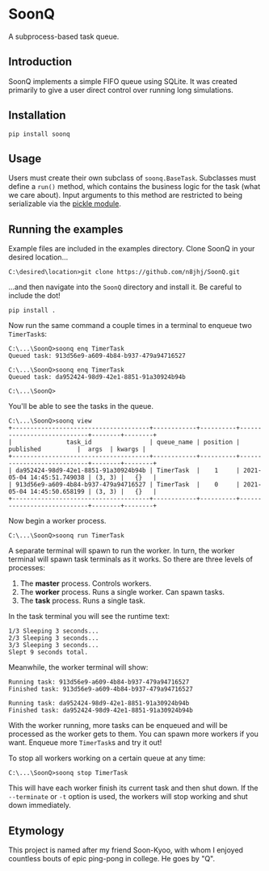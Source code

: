 # SoonQ

A subprocess-based task queue.

## Introduction

SoonQ implements a simple FIFO queue using SQLite. It was created primarily to give a user direct control over running long simulations.

## Installation

`pip install soonq`

## Usage

Users must create their own subclass of `soonq.BaseTask`. Subclasses must define a `run()` method, which contains the business logic for the task (what we care about). Input arguments to this method are restricted to being serializable via the [pickle module](https://docs.python.org/3/library/pickle.html).

## Running the examples

Example files are included in the examples directory. Clone SoonQ in your desired location...

`C:\desired\location>git clone https://github.com/n8jhj/SoonQ.git`

...and then navigate into the `SoonQ` directory and install it. Be careful to include the dot!

`pip install .`

Now run the same command a couple times in a terminal to enqueue two `TimerTask`s:

    C:\...\SoonQ>soonq enq TimerTask
    Queued task: 913d56e9-a609-4b84-b937-479a94716527

    C:\...\SoonQ>soonq enq TimerTask
    Queued task: da952424-98d9-42e1-8851-91a30924b94b

    C:\...\SoonQ>

You'll be able to see the tasks in the queue.

    C:\...\SoonQ>soonq view
    +--------------------------------------+------------+----------+----------------------------+--------+--------+
    |               task_id                | queue_name | position |         published          |  args  | kwargs |
    +--------------------------------------+------------+----------+----------------------------+--------+--------+
    | da952424-98d9-42e1-8851-91a30924b94b | TimerTask  |    1     | 2021-05-04 14:45:51.749038 | (3, 3) |   {}   |
    | 913d56e9-a609-4b84-b937-479a94716527 | TimerTask  |    0     | 2021-05-04 14:45:50.658199 | (3, 3) |   {}   |
    +--------------------------------------+------------+----------+----------------------------+--------+--------+

Now begin a worker process.

    C:\...\SoonQ>soonq run TimerTask

A separate terminal will spawn to run the worker. In turn, the worker terminal will spawn task terminals as it works. So there are three levels of processes:

1. The **master** process. Controls workers.
2. The **worker** process. Runs a single worker. Can spawn tasks.
3. The **task** process. Runs a single task.

In the task terminal you will see the runtime text:

    1/3 Sleeping 3 seconds...
    2/3 Sleeping 3 seconds...
    3/3 Sleeping 3 seconds...
    Slept 9 seconds total.

Meanwhile, the worker terminal will show:

    Running task: 913d56e9-a609-4b84-b937-479a94716527
    Finished task: 913d56e9-a609-4b84-b937-479a94716527

    Running task: da952424-98d9-42e1-8851-91a30924b94b
    Finished task: da952424-98d9-42e1-8851-91a30924b94b

With the worker running, more tasks can be enqueued and will be processed as the worker gets to them. You can spawn more workers if you want. Enqueue more `TimerTask`s and try it out!

To stop all workers working on a certain queue at any time:

    C:\...\SoonQ>soonq stop TimerTask

This will have each worker finish its current task and then shut down. If the `--terminate` or `-t` option is used, the workers will stop working and shut down immediately.

## Etymology

This project is named after my friend Soon-Kyoo, with whom I enjoyed countless bouts of epic ping-pong in college. He goes by "Q".
